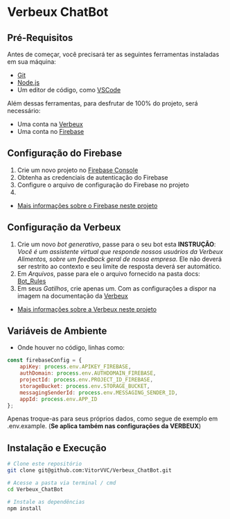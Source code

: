 # Verbeux ChatBot

## Pré-Requisitos

Antes de começar, você precisará ter as seguintes ferramentas instaladas em sua máquina:
- [Git](https://git-scm.com)
- [Node.js](https://nodejs.org/en/)
- Um editor de código, como [VSCode](https://code.visualstudio.com/)

Além dessas ferramentas, para desfrutar de 100% do projeto, será necessário:
- Uma conta na [Verbeux](https://verbeux.com.br)
- Uma conta no [Firebase](https://firebase.google.com/?hl=pt-br)

## Configuração do Firebase

1. Crie um novo projeto no [Firebase Console](https://console.firebase.google.com/)
2. Obtenha as credenciais de autenticação do Firebase
3. Configure o arquivo de configuração do Firebase no projeto
4. 
- [Mais informações sobre o Firebase neste projeto](docs/firebase.md)

## Configuração da Verbeux

1. Crie um novo *bot generativo*, passe para o seu bot esta **INSTRUÇÃO**: *Você é um assistente virtual que responde nossos usuários da Verbeux Alimentos, sobre um feedback geral de nossa empresa.* Ele não deverá ser restrito ao contexto e seu limite de resposta deverá ser automático.
2. Em *Arquivos*, passe para ele o arquivo fornecido na pasta docs: [Bot_Rules](docs/Bot_Rules.pdf)
3. Em seus *Gatilhos*, crie apenas um. Com as configurações a dispor na imagem na documentação da [Verbeux](docs/verbeux.md#funções)
- [Mais informações sobre a Verbeux neste projeto](docs/verbeux.md)

## Variáveis de Ambiente

- Onde houver no código, linhas como: 
```javascript
const firebaseConfig = {
    apiKey: process.env.APIKEY_FIREBASE,
    authDomain: process.env.AUTHDOMAIN_FIREBASE,
    projectId: process.env.PROJECT_ID_FIREBASE,
    storageBucket: process.env.STORAGE_BUCKET,
    messagingSenderId: process.env.MESSAGING_SENDER_ID,
    appId: process.env.APP_ID
};
```
Apenas troque-as para seus próprios dados, como segue de exemplo em .env.example. (**Se aplica também nas configurações da VERBEUX**)

## Instalação e Execução

```bash
# Clone este repositório
git clone git@github.com:VitorVVC/Verbeux_ChatBot.git

# Acesse a pasta via terminal / cmd
cd Verbeux_ChatBot 

# Instale as dependências
npm install
